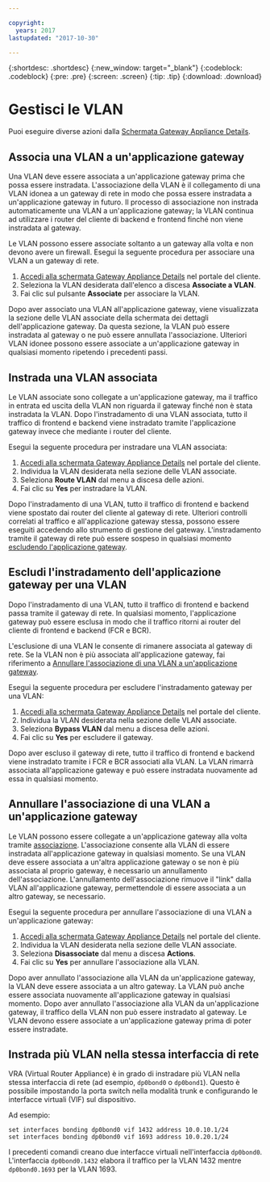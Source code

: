 ```yaml
---

copyright:
  years: 2017
lastupdated: "2017-10-30"

---
```


{:shortdesc: .shortdesc}
{:new_window: target="_blank"}
{:codeblock: .codeblock}
{:pre: .pre}
{:screen: .screen}
{:tip: .tip}
{:download: .download}

# Gestisci le VLAN
Puoi eseguire diverse azioni dalla [Schermata Gateway Appliance Details](access-gateway-details.html).

## Associa una VLAN a un'applicazione gateway

Una VLAN deve essere associata a un'applicazione gateway prima che possa essere instradata. L'associazione della VLAN è il collegamento di una VLAN idonea a un gateway di rete in modo che possa essere instradata a un'applicazione gateway in futuro. Il processo di associazione non instrada automaticamente una VLAN a un'applicazione gateway; la VLAN continua ad utilizzare i router del cliente di backend e frontend finché non viene instradata al gateway. 

Le VLAN possono essere associate soltanto a un gateway alla volta e non devono avere un firewall. Esegui la seguente procedura per associare una VLAN a un gateway di rete.

1. [Accedi alla schermata Gateway Appliance Details](access-gateway-details.html) nel portale del cliente. 
2. Seleziona la VLAN desiderata dall'elenco a discesa **Associate a VLAN**.
3. Fai clic sul pulsante **Associate** per associare la VLAN.

Dopo aver associato una VLAN all'applicazione gateway, viene visualizzata la sezione delle VLAN associate della schermata dei dettagli dell'applicazione gateway. Da questa sezione, la VLAN può essere instradata al gateway o ne può essere annullata l'associazione. Ulteriori VLAN idonee possono essere associate a un'applicazione gateway in qualsiasi momento ripetendo i precedenti passi.

## Instrada una VLAN associata

Le VLAN associate sono collegate a un'applicazione gateway, ma il traffico in entrata ed uscita della VLAN non riguarda il gateway finché non è stata instradata la VLAN. Dopo l'instradamento di una VLAN associata, tutto il traffico di frontend e backend viene instradato tramite l'applicazione gateway invece che mediante i router del cliente. 

Esegui la seguente procedura per instradare una VLAN associata: 

1. [Accedi alla schermata Gateway Appliance Details](access-gateway-details.html) nel portale del cliente. 
2. Individua la VLAN desiderata nella sezione delle VLAN associate.
3. Seleziona **Route VLAN** dal menu a discesa delle azioni.
4. Fai clic su **Yes** per instradare la VLAN. 

Dopo l'instradamento di una VLAN, tutto il traffico di frontend e backend viene spostato dai router del cliente al gateway di rete. Ulteriori controlli correlati al traffico e all'applicazione gateway stessa, possono essere eseguiti accedendo allo strumento di gestione del gateway. L'instradamento tramite il gateway di rete può essere sospeso in qualsiasi momento [escludendo l'applicazione gateway](#bypass-gateway-appliance-routing-for-a-vlan).

## Escludi l'instradamento dell'applicazione gateway per una VLAN

Dopo l'instradamento di una VLAN, tutto il traffico di frontend e backend passa tramite il gateway di rete. In qualsiasi momento, l'applicazione gateway può essere esclusa in modo che il traffico ritorni ai router del cliente di frontend e backend (FCR e BCR). 

L'esclusione di una VLAN le consente di rimanere associata al gateway di rete. Se la VLAN non è più associata all'applicazione gateway, fai riferimento a [Annullare l'associazione di una VLAN a un'applicazione gateway](#disassociate-a-vlan-from-a-gateway-appliance). 

Esegui la seguente procedura per escludere l'instradamento gateway per una VLAN:

1. [Accedi alla schermata Gateway Appliance Details](access-gateway-details.html) nel portale del cliente. 
2. Individua la VLAN desiderata nella sezione delle VLAN associate.
3. Seleziona **Bypass VLAN** dal menu a discesa delle azioni.
4. Fai clic su **Yes** per escludere il gateway. 

Dopo aver escluso il gateway di rete, tutto il traffico di frontend e backend viene instradato tramite i FCR e BCR associati alla VLAN. La VLAN rimarrà associata all'applicazione gateway e può essere instradata nuovamente ad essa in qualsiasi momento.

## Annullare l'associazione di una VLAN a un'applicazione gateway

Le VLAN possono essere collegate a un'applicazione gateway alla volta tramite [associazione](#associate-a-vlan-to-a-gateway-appliance). L'associazione consente alla VLAN di essere instradata all'applicazione gateway in qualsiasi momento. Se una VLAN deve essere associata a un'altra applicazione gateway o se non è più associata al proprio gateway, è necessario un annullamento dell'associazione. L'annullamento dell'associazione rimuove il "link" dalla VLAN all'applicazione gateway, permettendole di essere associata a un altro gateway, se necessario. 

Esegui la seguente procedura per annullare l'associazione di una VLAN a un'applicazione gateway:

1. [Accedi alla schermata Gateway Appliance Details](access-gateway-details.html) nel portale del cliente. 
2. Individua la VLAN desiderata nella sezione delle VLAN associate.
3. Seleziona **Disassociate** dal menu a discesa **Actions**. 
4. Fai clic su **Yes** per annullare l'associazione alla VLAN. 

Dopo aver annullato l'associazione alla VLAN da un'applicazione gateway, la VLAN deve essere associata a un altro gateway. La VLAN può anche essere associata nuovamente all'applicazione gateway in qualsiasi momento. Dopo aver annullato l'associazione alla VLAN da un'applicazione gateway, il traffico della VLAN non può essere instradato al gateway. Le VLAN devono essere associate a un'applicazione gateway prima di poter essere instradate.

## Instrada più VLAN nella stessa interfaccia di rete 
VRA (Virtual Router Appliance) è in grado di instradare più VLAN nella stessa interfaccia di rete (ad esempio, `dp0bond0` o `dp0bond1`). Questo è possibile impostando la porta switch nella modalità trunk e configurando le interfacce virtuali (VIF) sul dispositivo.

Ad esempio: 

```
set interfaces bonding dp0bond0 vif 1432 address 10.0.10.1/24
set interfaces bonding dp0bond0 vif 1693 address 10.0.20.1/24
```

I precedenti comandi creano due interfacce virtuali nell'interfaccia `dp0bond0`. L'interfaccia `dp0bond0.1432` elabora il traffico per la VLAN 1432 mentre `dp0bond0.1693` per la VLAN 1693.
